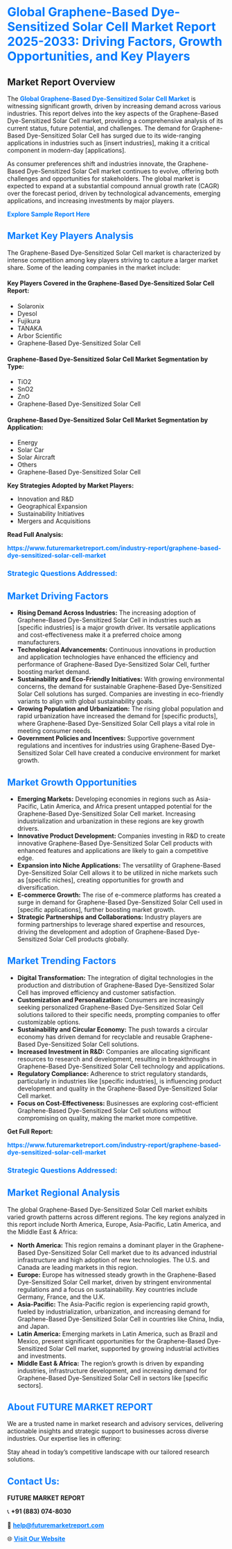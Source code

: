 <h1 style="color: #007BFF;">Global Graphene-Based Dye-Sensitized Solar Cell Market Report 2025-2033: Driving Factors, Growth Opportunities, and Key Players</h1>

<section id="overview">
<h2>Market Report Overview</h2>
<p>The <a href="https://www.futuremarketreport.com/industry-report/graphene-based-dye-sensitized-solar-cell-market" style="color: #007BFF; text-decoration: none;"><strong>Global Graphene-Based Dye-Sensitized Solar Cell Market</strong></a> is witnessing significant growth, driven by increasing demand across various industries. This report delves into the key aspects of the Graphene-Based Dye-Sensitized Solar Cell market, providing a comprehensive analysis of its current status, future potential, and challenges. The demand for Graphene-Based Dye-Sensitized Solar Cell has surged due to its wide-ranging applications in industries such as [insert industries], making it a critical component in modern-day [applications].</p>
<p>As consumer preferences shift and industries innovate, the Graphene-Based Dye-Sensitized Solar Cell market continues to evolve, offering both challenges and opportunities for stakeholders. The global market is expected to expand at a substantial compound annual growth rate (CAGR) over the forecast period, driven by technological advancements, emerging applications, and increasing investments by major players.</p>
</section>

<section id="overview">
<p><a href="https://www.futuremarketreport.com/request-sample/reportId=110381" style="color: #007BFF; text-decoration: none;"><strong>Explore Sample Report Here</strong></a></p>
</section>

<section id="key-players">
<h2 style="color: #007BFF;">Market Key Players Analysis</h2>
<p>The Graphene-Based Dye-Sensitized Solar Cell market is characterized by intense competition among key players striving to capture a larger market share. Some of the leading companies in the market include:</p>
<h4>Key Players Covered in the Graphene-Based Dye-Sensitized Solar Cell Report:</h4>
<ul><li>Solaronix</li><li>Dyesol</li><li>Fujikura</li><li>TANAKA</li><li>Arbor Scientific</li><li>Graphene-Based Dye-Sensitized Solar Cell</li></ul>
<h4>Graphene-Based Dye-Sensitized Solar Cell Market Segmentation by Type:</h4>
<ul><li>TiO2</li><li>SnO2</li><li>ZnO</li><li>Graphene-Based Dye-Sensitized Solar Cell</li></ul>

<h4>Graphene-Based Dye-Sensitized Solar Cell Market Segmentation by Application:</h4>
<ul><li>Energy</li><li>Solar Car</li><li>Solar Aircraft</li><li>Others</li><li>Graphene-Based Dye-Sensitized Solar Cell</li></ul>
<p><strong>Key Strategies Adopted by Market Players:</strong></p>
<ul>
<li>Innovation and R&D</li>
<li>Geographical Expansion</li>
<li>Sustainability Initiatives</li>
<li>Mergers and Acquisitions</li>
</ul>
</section>

<section>
<p><strong>Read Full Analysis: </strong></p><a href="https://www.futuremarketreport.com/industry-report/graphene-based-dye-sensitized-solar-cell-market" style="color: #007BFF; text-decoration: none;"><strong>https://www.futuremarketreport.com/industry-report/graphene-based-dye-sensitized-solar-cell-market</strong></a>
<h3 style="color: #007BFF;">Strategic Questions Addressed:</h3>
</section>

<section id="driving-factors">
<h2 style="color: #007BFF;">Market Driving Factors</h2>
<ul>
<li><strong>Rising Demand Across Industries:</strong> The increasing adoption of Graphene-Based Dye-Sensitized Solar Cell in industries such as [specific industries] is a major growth driver. Its versatile applications and cost-effectiveness make it a preferred choice among manufacturers.</li>
<li><strong>Technological Advancements:</strong> Continuous innovations in production and application technologies have enhanced the efficiency and performance of Graphene-Based Dye-Sensitized Solar Cell, further boosting market demand.</li>
<li><strong>Sustainability and Eco-Friendly Initiatives:</strong> With growing environmental concerns, the demand for sustainable Graphene-Based Dye-Sensitized Solar Cell solutions has surged. Companies are investing in eco-friendly variants to align with global sustainability goals.</li>
<li><strong>Growing Population and Urbanization:</strong> The rising global population and rapid urbanization have increased the demand for [specific products], where Graphene-Based Dye-Sensitized Solar Cell plays a vital role in meeting consumer needs.</li>
<li><strong>Government Policies and Incentives:</strong> Supportive government regulations and incentives for industries using Graphene-Based Dye-Sensitized Solar Cell have created a conducive environment for market growth.</li>
</ul>
</section>

<section id="growth-opportunities">
<h2 style="color: #007BFF;">Market Growth Opportunities</h2>
<ul>
<li><strong>Emerging Markets:</strong> Developing economies in regions such as Asia-Pacific, Latin America, and Africa present untapped potential for the Graphene-Based Dye-Sensitized Solar Cell market. Increasing industrialization and urbanization in these regions are key growth drivers.</li>
<li><strong>Innovative Product Development:</strong> Companies investing in R&D to create innovative Graphene-Based Dye-Sensitized Solar Cell products with enhanced features and applications are likely to gain a competitive edge.</li>
<li><strong>Expansion into Niche Applications:</strong> The versatility of Graphene-Based Dye-Sensitized Solar Cell allows it to be utilized in niche markets such as [specific niches], creating opportunities for growth and diversification.</li>
<li><strong>E-commerce Growth:</strong> The rise of e-commerce platforms has created a surge in demand for Graphene-Based Dye-Sensitized Solar Cell used in [specific applications], further boosting market growth.</li>
<li><strong>Strategic Partnerships and Collaborations:</strong> Industry players are forming partnerships to leverage shared expertise and resources, driving the development and adoption of Graphene-Based Dye-Sensitized Solar Cell products globally.</li>
</ul>
</section>

<section id="trending-factors">
<h2 style="color: #007BFF;">Market Trending Factors</h2>
<ul>
<li><strong>Digital Transformation:</strong> The integration of digital technologies in the production and distribution of Graphene-Based Dye-Sensitized Solar Cell has improved efficiency and customer satisfaction.</li>
<li><strong>Customization and Personalization:</strong> Consumers are increasingly seeking personalized Graphene-Based Dye-Sensitized Solar Cell solutions tailored to their specific needs, prompting companies to offer customizable options.</li>
<li><strong>Sustainability and Circular Economy:</strong> The push towards a circular economy has driven demand for recyclable and reusable Graphene-Based Dye-Sensitized Solar Cell solutions.</li>
<li><strong>Increased Investment in R&D:</strong> Companies are allocating significant resources to research and development, resulting in breakthroughs in Graphene-Based Dye-Sensitized Solar Cell technology and applications.</li>
<li><strong>Regulatory Compliance:</strong> Adherence to strict regulatory standards, particularly in industries like [specific industries], is influencing product development and quality in the Graphene-Based Dye-Sensitized Solar Cell market.</li>
<li><strong>Focus on Cost-Effectiveness:</strong> Businesses are exploring cost-efficient Graphene-Based Dye-Sensitized Solar Cell solutions without compromising on quality, making the market more competitive.</li>
</ul>
</section>

<section>
<p><strong>Get Full Report: </strong></p><a href="https://www.futuremarketreport.com/industry-report/graphene-based-dye-sensitized-solar-cell-market" style="color: #007BFF; text-decoration: none;"><strong>https://www.futuremarketreport.com/industry-report/graphene-based-dye-sensitized-solar-cell-market</strong></a>
<h3 style="color: #007BFF;">Strategic Questions Addressed:</h3>
</section>


<section id="regional-analysis">
<h2 style="color: #007BFF;">Market Regional Analysis</h2>
<p>The global Graphene-Based Dye-Sensitized Solar Cell market exhibits varied growth patterns across different regions. The key regions analyzed in this report include North America, Europe, Asia-Pacific, Latin America, and the Middle East & Africa:</p>
<ul>
<li><strong>North America:</strong> This region remains a dominant player in the Graphene-Based Dye-Sensitized Solar Cell market due to its advanced industrial infrastructure and high adoption of new technologies. The U.S. and Canada are leading markets in this region.</li>
<li><strong>Europe:</strong> Europe has witnessed steady growth in the Graphene-Based Dye-Sensitized Solar Cell market, driven by stringent environmental regulations and a focus on sustainability. Key countries include Germany, France, and the U.K.</li>
<li><strong>Asia-Pacific:</strong> The Asia-Pacific region is experiencing rapid growth, fueled by industrialization, urbanization, and increasing demand for Graphene-Based Dye-Sensitized Solar Cell in countries like China, India, and Japan.</li>
<li><strong>Latin America:</strong> Emerging markets in Latin America, such as Brazil and Mexico, present significant opportunities for the Graphene-Based Dye-Sensitized Solar Cell market, supported by growing industrial activities and investments.</li>
<li><strong>Middle East & Africa:</strong> The region’s growth is driven by expanding industries, infrastructure development, and increasing demand for Graphene-Based Dye-Sensitized Solar Cell in sectors like [specific sectors].</li>
</ul>
</section>

<footer>
<h2 style="color: #007BFF;">About FUTURE MARKET REPORT</h2>
<p>We are a trusted name in market research and advisory services, delivering actionable insights and strategic support to businesses across diverse industries. Our expertise lies in offering:</p>

<p>Stay ahead in today’s competitive landscape with our tailored research solutions.</p>

<h2 style="color: #007BFF;">Contact Us:</h2>
<p><strong>FUTURE MARKET REPORT</strong></p>
<p>📞 <strong>+91 (883) 074-8030</strong></p>
<p>📧 <strong><a href="mailto:help@futuremarketreport.com" style="color: #007BFF;">help@futuremarketreport.com</a></strong></p>
<p>🌐 <strong><a href="https://www.futuremarketreport.com/" style="color: #007BFF;">Visit Our Website</a></strong></p>
</footer>